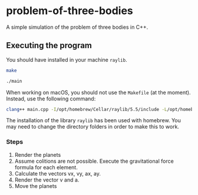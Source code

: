 # problem-of-three-bodies
A simple simulation of the problem of three bodies in C++. 

## Executing the program

You should have installed in your machine `raylib`.

```bash
make
```

```bash
./main
```

When working on macOS, you should not use the `Makefile` (at the moment). Instead, use the following command:

```bash
clang++ main.cpp -I/opt/homebrew/Cellar/raylib/5.5/include -L/opt/homebrew/Cellar/raylib/5.5/lib -lraylib -o main -std=c++11
```

The installation of the library `raylib` has been used with homebrew. You may need to change the directory folders in order to make this to work.

### Steps 

1. Render the planets
2. Assume colitions are not possible. Execute the gravitational force formula for each element.
3. Calculate the vectors vx, vy, ax, ay.
4. Render the vector v and a.
5. Move the planets
